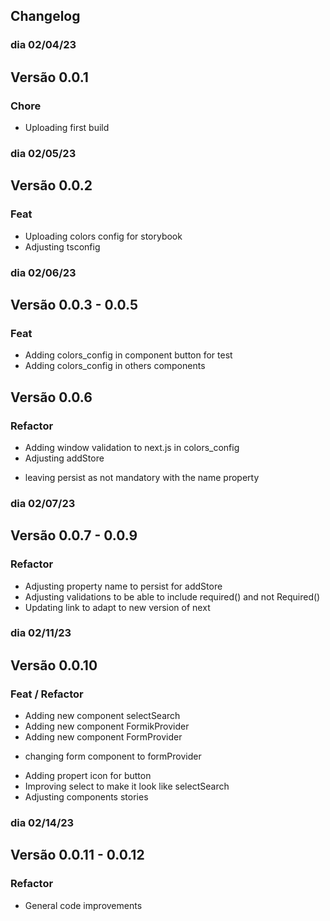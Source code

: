 ## Changelog


### dia 02/04/23
## Versão 0.0.1
### Chore
- Uploading first build

### dia 02/05/23

## Versão 0.0.2
### Feat
- Uploading colors config for storybook
- Adjusting tsconfig

### dia 02/06/23

## Versão 0.0.3 - 0.0.5
### Feat
- Adding colors_config in component button for test
- Adding colors_config in others components

## Versão 0.0.6
### Refactor
- Adding window validation to next.js in colors_config
- Adjusting addStore
* leaving persist as not mandatory with the name property

### dia 02/07/23
## Versão 0.0.7 - 0.0.9
### Refactor
- Adjusting property name to persist for addStore
- Adjusting validations to be able to include required() and not Required()
- Updating link to adapt to new version of next

### dia 02/11/23
## Versão 0.0.10
### Feat / Refactor
- Adding new component selectSearch
- Adding new component FormikProvider
- Adding new component FormProvider
* changing form component to formProvider
- Adding propert icon for button
- Improving select to make it look like selectSearch
- Adjusting components stories

### dia 02/14/23
## Versão 0.0.11 - 0.0.12
### Refactor
- General code improvements

